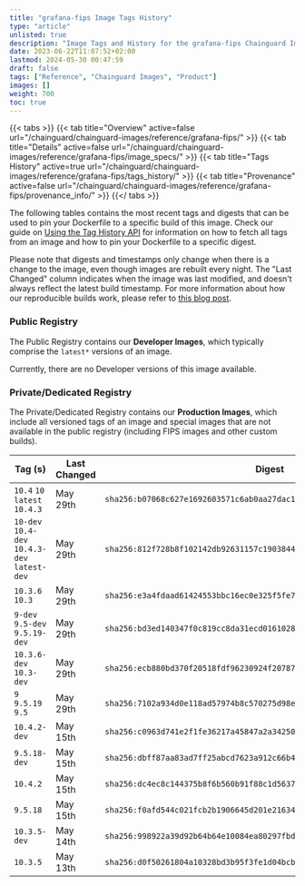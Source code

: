 ```yaml
---
title: "grafana-fips Image Tags History"
type: "article"
unlisted: true
description: "Image Tags and History for the grafana-fips Chainguard Image"
date: 2023-06-22T11:07:52+02:00
lastmod: 2024-05-30 00:47:59
draft: false
tags: ["Reference", "Chainguard Images", "Product"]
images: []
weight: 700
toc: true
---
```


{{< tabs >}}
{{< tab title="Overview" active=false url="/chainguard/chainguard-images/reference/grafana-fips/" >}}
{{< tab title="Details" active=false url="/chainguard/chainguard-images/reference/grafana-fips/image_specs/" >}}
{{< tab title="Tags History" active=true url="/chainguard/chainguard-images/reference/grafana-fips/tags_history/" >}}
{{< tab title="Provenance" active=false url="/chainguard/chainguard-images/reference/grafana-fips/provenance_info/" >}}
{{</ tabs >}}

The following tables contains the most recent tags and digests that can be used to pin your Dockerfile to a specific build of this image. Check our guide on [Using the Tag History API](/chainguard/chainguard-images/using-the-tag-history-api/) for information on how to fetch all tags from an image and how to pin your Dockerfile to a specific digest.

Please note that digests and timestamps only change when there is a change to the image, even though images are rebuilt every night. The "Last Changed" column indicates when the image was last modified, and doesn't always reflect the latest build timestamp. For more information about how our reproducible builds work, please refer to [this blog post](https://www.chainguard.dev/unchained/reproducing-chainguards-reproducible-image-builds).

### Public Registry
The Public Registry contains our **Developer Images**, which typically comprise the `latest*` versions of an image.

Currently, there are no Developer versions of this image available.

### Private/Dedicated Registry
The Private/Dedicated Registry contains our **Production Images**, which include all versioned tags of an image and special images that are not available in the public registry (including FIPS images and other custom builds).

| Tag (s)                                        | Last Changed | Digest                                                                    |
|------------------------------------------------|--------------|---------------------------------------------------------------------------|
|  `10.4` `10` `latest` `10.4.3`                 | May 29th     | `sha256:b07068c627e1692603571c6ab0aa27dac1cd827ad74bf0aa5818be7f749b6bad` |
|  `10-dev` `10.4-dev` `10.4.3-dev` `latest-dev` | May 29th     | `sha256:812f728b8f102142db92631157c190384404ddf8f72f070ae90d2cdd2555920a` |
|  `10.3.6` `10.3`                               | May 29th     | `sha256:e3a4fdaad61424553bbc16ec0e325f5fe79a643b463a90717a8885a42289d19e` |
|  `9-dev` `9.5-dev` `9.5.19-dev`                | May 29th     | `sha256:bd3ed140347f0c819cc8da31ecd0161028e78d2be188926322a1b7f09328e9db` |
|  `10.3.6-dev` `10.3-dev`                       | May 29th     | `sha256:ecb880bd370f20518fdf96230924f2078757e38b1a43768d0f2a6acaf33823f6` |
|  `9` `9.5.19` `9.5`                            | May 29th     | `sha256:7102a934d0e118ad57974b8c570275d98e4c306cb4df7d005fe9456af73637f2` |
|  `10.4.2-dev`                                  | May 15th     | `sha256:c0963d741e2f1fe36217a45847a2a342502103575c291dbc0724a2514c2967dc` |
|  `9.5.18-dev`                                  | May 15th     | `sha256:dbff87aa83ad7ff25abcd7623a912c66b47db56468e3a374f8aaaeeef74f89e6` |
|  `10.4.2`                                      | May 15th     | `sha256:dc4ec8c144375b8f6b560b91f88c1d5637d810b58f7d41df07db91747e901191` |
|  `9.5.18`                                      | May 15th     | `sha256:f0afd544c021fcb2b1906645d201e21634ebaf6f23f5bee132f9e97faa12d429` |
|  `10.3.5-dev`                                  | May 14th     | `sha256:998922a39d92b64b64e10084ea80297fbd3975aa094f6c5138b397bd687c8ee9` |
|  `10.3.5`                                      | May 13th     | `sha256:d0f50261804a10328bd3b95f3fe1d04bcba1e76b3ca4bbe29f76362b4b187681` |


